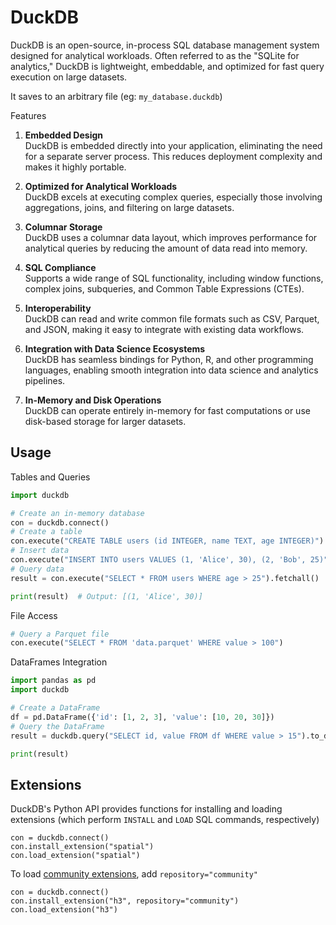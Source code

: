 # DuckDB
DuckDB is an open-source, in-process SQL database management system designed for analytical workloads. Often referred to as the "SQLite for analytics," DuckDB is lightweight, embeddable, and optimized for fast query execution on large datasets.

It saves to an arbitrary file (eg: `my_database.duckdb`)

Features
1. **Embedded Design**  
   DuckDB is embedded directly into your application, eliminating the need for a separate server process. This reduces deployment complexity and makes it highly portable.

2. **Optimized for Analytical Workloads**  
   DuckDB excels at executing complex queries, especially those involving aggregations, joins, and filtering on large datasets.

3. **Columnar Storage**  
   DuckDB uses a columnar data layout, which improves performance for analytical queries by reducing the amount of data read into memory.

4. **SQL Compliance**  
   Supports a wide range of SQL functionality, including window functions, complex joins, subqueries, and Common Table Expressions (CTEs).

5. **Interoperability**  
   DuckDB can read and write common file formats such as CSV, Parquet, and JSON, making it easy to integrate with existing data workflows.

6. **Integration with Data Science Ecosystems**  
   DuckDB has seamless bindings for Python, R, and other programming languages, enabling smooth integration into data science and analytics pipelines.

7. **In-Memory and Disk Operations**  
   DuckDB can operate entirely in-memory for fast computations or use disk-based storage for larger datasets.

## Usage

Tables and Queries
```python
import duckdb

# Create an in-memory database
con = duckdb.connect()
# Create a table
con.execute("CREATE TABLE users (id INTEGER, name TEXT, age INTEGER)")
# Insert data
con.execute("INSERT INTO users VALUES (1, 'Alice', 30), (2, 'Bob', 25)")
# Query data
result = con.execute("SELECT * FROM users WHERE age > 25").fetchall()

print(result)  # Output: [(1, 'Alice', 30)]
```

File Access
```python
# Query a Parquet file
con.execute("SELECT * FROM 'data.parquet' WHERE value > 100")
```

DataFrames Integration
```python
import pandas as pd
import duckdb

# Create a DataFrame
df = pd.DataFrame({'id': [1, 2, 3], 'value': [10, 20, 30]})
# Query the DataFrame
result = duckdb.query("SELECT id, value FROM df WHERE value > 15").to_df()

print(result)
```

## Extensions
DuckDB's Python API provides functions for installing and loading extensions (which perform `INSTALL` and `LOAD` SQL commands, respectively)

```
con = duckdb.connect()
con.install_extension("spatial")
con.load_extension("spatial")
```

To load [community extensions](https://duckdb.org/community_extensions/), add `repository="community"`
```
con = duckdb.connect()
con.install_extension("h3", repository="community")
con.load_extension("h3")
```